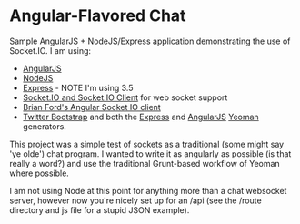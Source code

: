 # Angular-Flavored Chat

Sample AngularJS + NodeJS/Express application demonstrating the use of
Socket.IO.  I am using:

* [AngularJS](http://angularjs.org)
* [NodeJS](http://nodejs.org)
* [Express](http://expressjs.com) - NOTE I'm using 3.5
* [Socket.IO and Socket.IO Client](http://socket.io) for web socket
  support
* [Brian Ford's Angular Socket IO
  client](https://github.com/btford/angular-socket-io)
* [Twitter Bootstrap](http://getbootstrap.com) and both the
  [Express](https://www.npmjs.org/package/generator-express) and
  [AngularJS](https://www.npmjs.org/package/generator-angular) [Yeoman](http://yeoman.io) generators.

This project was a simple test of sockets as a traditional (some might
say 'ye olde') chat program. I wanted to write it as angularly as
possible (is that really a word?) and use the traditional Grunt-based
workflow of Yeoman where possible.

I am not using Node at this point for anything more than a chat
websocket server, however now you're nicely set up for an /api (see the
/route directory and js file for a stupid JSON example). 

